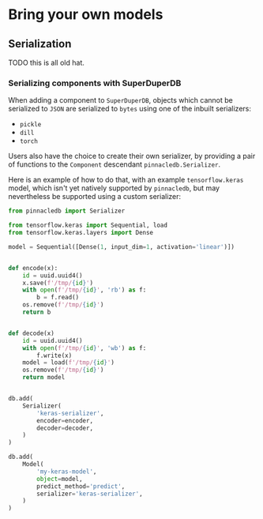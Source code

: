 # Bring your own models


## Serialization

TODO this is all old hat.

### Serializing components with SuperDuperDB

When adding a component to `SuperDuperDB`, 
objects which cannot be serialized to `JSON` 
are serialized to `bytes` using one of the inbuilt
serializers:

- `pickle`
- `dill`
- `torch`

Users also have the choice to create their own serializer, 
by providing a pair of functions to the `Component` descendant
`pinnacledb.Serializer`.

Here is an example of how to do that, with an example `tensorflow.keras` model, 
which isn't yet natively supported by `pinnacledb`, but 
may nevertheless be supported using a custom serializer:

```python
from pinnacledb import Serializer

from tensorflow.keras import Sequential, load
from tensorflow.keras.layers import Dense

model = Sequential([Dense(1, input_dim=1, activation='linear')])


def encode(x):
    id = uuid.uuid4()
    x.save(f'/tmp/{id}')
    with open(f'/tmp/{id}', 'rb') as f:
        b = f.read()
    os.remove(f'/tmp/{id}')
    return b


def decode(x)
    id = uuid.uuid4()
    with open(f'/tmp/{id}', 'wb') as f:
        f.write(x)
    model = load(f'/tmp/{id}')
    os.remove(f'/tmp/{id}')
    return model


db.add(
    Serializer(
        'keras-serializer',
        encoder=encoder,
        decoder=decoder,
    )
)

db.add(
    Model(
        'my-keras-model',
        object=model,
        predict_method='predict',
        serializer='keras-serializer',
    )
)
```